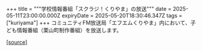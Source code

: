 +++
title = """学校情報番組「スクラジ！くりやま」の放送"""
date = 2025-05-11T23:00:00.000Z
expiryDate = 2025-05-20T18:30:46.347Z
tags = ["kuriyama"]
+++
コミュニティFM放送局「エフエムくりやま」内において、子ども情報番組（栗山町制作番組）を放送します。

[[source]](https://www.town.kuriyama.hokkaido.jp/soshiki/53/31279.html)
